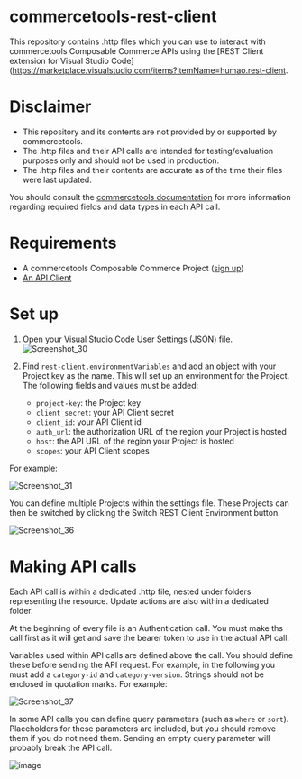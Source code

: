 # commercetools-rest-client

This repository contains .http files which you can use to interact with commercetools Composable Commerce APIs using the [REST Client extension for Visual Studio Code](https://marketplace.visualstudio.com/items?itemName=humao.rest-client.

# Disclaimer

- This repository and its contents are not provided by or supported by commercetools.
- The .http files and their API calls are intended for testing/evaluation purposes only and should not be used in production.
- The .http files and their contents are accurate as of the time their files were last updated.

You should consult the [commercetools documentation](https://docs.commercetools.com/api/) for more information regarding required fields and data types in each API call.

# Requirements

- A commercetools Composable Commerce Project ([sign up](https://docs.commercetools.com/getting-started/initial-setup))
- [An API Client](https://docs.commercetools.com/getting-started/create-api-client)

# Set up

1. Open your Visual Studio Code User Settings (JSON) file.
     ![Screenshot_30](https://github.com/industrian/commercetools-rest-client/assets/77231096/9184ba00-bbe0-48c8-9c64-fce71cc6845c)

3. Find `rest-client.environmentVariables` and add an object with your Project key as the name. This will set up an environment for the Project. The following fields and values must be added: 
    - `project-key`: the Project key
    - `client_secret`: your API Client secret
    - `client_id`: your API Client id
    - `auth_url`: the authorization URL of the region your Project is hosted
    - `host`: the API URL of the region your Project is hosted
    - `scopes`: your API Client scopes

For example:

![Screenshot_31](https://github.com/industrian/commercetools-rest-client/assets/77231096/9ed1f03b-415a-4c70-a4a9-a119b40552a0)

You can define multiple Projects within the settings file. These Projects can then be switched by clicking the Switch REST Client Environment button.

![Screenshot_36](https://github.com/industrian/commercetools-rest-client/assets/77231096/83d0f706-96d3-4c9f-b641-a50dba1b9622)


# Making API calls

Each API call is within a dedicated .http file, nested under folders representing the resource. Update actions are also within a dedicated folder.

At the beginning of every file is an Authentication call. You must make ths call first as it will get and save the bearer token to use in the actual API call.

Variables used within API calls are defined above the call. You should define these before sending the API request. For example, in the following you must add a `category-id` and `category-version`. Strings should not be enclosed in quotation marks. For example:

![Screenshot_37](https://github.com/industrian/commercetools-rest-client/assets/77231096/be5e5869-3be4-4b63-b865-1bb894b12f9e)

In some API calls you can define query parameters (such as `where` or `sort`). Placeholders for these parameters are included, but you should remove them if you do not need them. Sending an empty query parameter will probably break the API call.

![image](https://github.com/industrian/commercetools-rest-client/assets/77231096/74ead7cc-714b-416e-ac41-c7e64c820f92)
